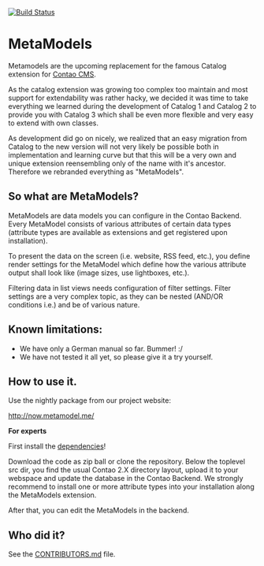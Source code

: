 [![Build Status](https://travis-ci.org/metamodels/core.png?branch=v2)](https://travis-ci.org/metamodels/core)

MetaModels
==========

Metamodels are the upcoming replacement for the famous Catalog extension for [Contao CMS](https://github.com/contao/core).

As the catalog extension was growing too complex too maintain and most support for extendability was rather hacky, we decided it was time to take everything we learned during the development of Catalog 1 and Catalog 2 to provide you with Catalog 3 which shall be even more flexible and very easy to extend with own classes.

As development did go on nicely, we realized that an easy migration from Catalog to the new version will not very likely be possible both in implementation and learning curve but that this will be a very own and unique extension reensembling only of the name with it's ancestor.
Therefore we rebranded everything as "MetaModels".

So what are MetaModels?
-----------------------

MetaModels are data models you can configure in the Contao Backend. Every MetaModel consists of various attributes of certain data types (attribute types are available as extensions and get registered upon installation).

To present the data on the screen (i.e. website, RSS feed, etc.), you define render settings for the MetaModel which define how the various attribute output shall look like (image sizes, use lightboxes, etc.).

Filtering data in list views needs configuration of filter settings. Filter settings are a very complex topic, as they can be nested (AND/OR conditions i.e.) and be of various nature.


Known limitations:
------------------

* We have only a German manual so far. Bummer! :/
* We have not tested it all yet, so please give it a try yourself.


How to use it.
--------------

Use the nightly package from our project website:

http://now.metamodel.me/

**For experts**

First install the [dependencies](https://github.com/MetaModels/core/tree/master/DEPENDENCIES.md)!

Download the code as zip ball or clone the repository. Below the toplevel src dir, you find the usual Contao 2.X directory layout, upload it to your webspace and update the database in the Contao Backend. We strongly recommend to install one or more attribute types into your installation along the MetaModels extension.

After that, you can edit the MetaModels in the backend.

Who did it?
-----------

See the [CONTRIBUTORS.md](https://github.com/MetaModels/core/tree/master/CONTRIBUTORS.md) file.